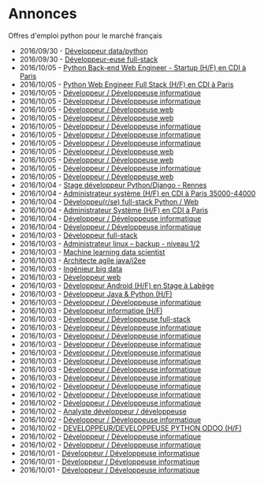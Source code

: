 # Annonces

Offres d'emploi python pour le marché français

* 2016/09/30 - [Développeur data/python](http://www.pyjobs.fr/jobs/details/3133/developpeur-data-python "Développeur data/python")
* 2016/09/30 - [Développeur-euse full-stack](http://www.pyjobs.fr/jobs/details/3134/developpeur-euse-full-stack "Développeur-euse full-stack")
* 2016/10/05 - [Python Back-end Web Engineer - Startup (H/F) en CDI à Paris](http://www.pyjobs.fr/jobs/details/3664/python-back-end-web-engineer-startup-h-f-en-cdi-a-paris "Python Back-end Web Engineer - Startup (H/F) en CDI à Paris")
* 2016/10/05 - [Python Web Engineer Full Stack (H/F) en CDI à Paris](http://www.pyjobs.fr/jobs/details/3665/python-web-engineer-full-stack-h-f-en-cdi-a-paris "Python Web Engineer Full Stack (H/F) en CDI à Paris")
* 2016/10/05 - [Développeur / Développeuse informatique](http://www.pyjobs.fr/jobs/details/3661/developpeur-developpeuse-informatique "Développeur / Développeuse informatique")
* 2016/10/05 - [Développeur / Développeuse informatique](http://www.pyjobs.fr/jobs/details/3670/developpeur-developpeuse-informatique "Développeur / Développeuse informatique")
* 2016/10/05 - [Développeur / Développeuse web](http://www.pyjobs.fr/jobs/details/3663/developpeur-developpeuse-web "Développeur / Développeuse web")
* 2016/10/05 - [Développeur / Développeuse web](http://www.pyjobs.fr/jobs/details/3669/developpeur-developpeuse-web "Développeur / Développeuse web")
* 2016/10/05 - [Développeur / Développeuse informatique](http://www.pyjobs.fr/jobs/details/3671/developpeur-developpeuse-informatique "Développeur / Développeuse informatique")
* 2016/10/05 - [Développeur / Développeuse informatique](http://www.pyjobs.fr/jobs/details/3660/developpeur-developpeuse-informatique "Développeur / Développeuse informatique")
* 2016/10/05 - [Développeur / Développeuse informatique](http://www.pyjobs.fr/jobs/details/3666/developpeur-developpeuse-informatique "Développeur / Développeuse informatique")
* 2016/10/05 - [Développeur / Développeuse web](http://www.pyjobs.fr/jobs/details/3668/developpeur-developpeuse-web "Développeur / Développeuse web")
* 2016/10/05 - [Développeur / Développeuse web](http://www.pyjobs.fr/jobs/details/3662/developpeur-developpeuse-web "Développeur / Développeuse web")
* 2016/10/05 - [Développeur / Développeuse informatique](http://www.pyjobs.fr/jobs/details/3659/developpeur-developpeuse-informatique "Développeur / Développeuse informatique")
* 2016/10/05 - [Développeur / Développeuse web](http://www.pyjobs.fr/jobs/details/3667/developpeur-developpeuse-web "Développeur / Développeuse web")
* 2016/10/04 - [Stage développeur Python/Django - Rennes](http://www.pyjobs.fr/jobs/details/3657/stage-developpeur-python-django-rennes "Stage développeur Python/Django - Rennes")
* 2016/10/04 - [Administrateur système (H/F) en CDI à Paris 35000-44000](http://www.pyjobs.fr/jobs/details/3658/administrateur-systeme-h-f-en-cdi-a-paris-35000-44000 "Administrateur système (H/F) en CDI à Paris 35000-44000")
* 2016/10/04 - [Développeu(r/se) full-stack Python / Web](http://www.pyjobs.fr/jobs/details/3653/developpeu-r-se-full-stack-python-web "Développeu(r/se) full-stack Python / Web")
* 2016/10/04 - [Administrateur Système (H/F) en CDI à Paris](http://www.pyjobs.fr/jobs/details/3655/administrateur-systeme-h-f-en-cdi-a-paris "Administrateur Système (H/F) en CDI à Paris")
* 2016/10/04 - [Développeur / Développeuse informatique](http://www.pyjobs.fr/jobs/details/3654/developpeur-developpeuse-informatique "Développeur / Développeuse informatique")
* 2016/10/04 - [Développeur / Développeuse informatique](http://www.pyjobs.fr/jobs/details/3656/developpeur-developpeuse-informatique "Développeur / Développeuse informatique")
* 2016/10/03 - [Développeur full-stack](http://www.pyjobs.fr/jobs/details/3649/developpeur-full-stack "Développeur full-stack")
* 2016/10/03 - [Administrateur linux – backup - niveau 1/2](http://www.pyjobs.fr/jobs/details/3647/administrateur-linux-backup-niveau-1-2 "Administrateur linux – backup - niveau 1/2")
* 2016/10/03 - [Machine learning data scientist](http://www.pyjobs.fr/jobs/details/3642/machine-learning-data-scientist "Machine learning data scientist")
* 2016/10/03 - [Architecte agile java/j2ee](http://www.pyjobs.fr/jobs/details/3643/architecte-agile-java-j2ee "Architecte agile java/j2ee")
* 2016/10/03 - [Ingénieur big data](http://www.pyjobs.fr/jobs/details/3644/ingenieur-big-data "Ingénieur big data")
* 2016/10/03 - [Développeur web](http://www.pyjobs.fr/jobs/details/3641/developpeur-web "Développeur web")
* 2016/10/03 - [Développeur Android (H/F) en Stage à Labège](http://www.pyjobs.fr/jobs/details/3645/developpeur-android-h-f-en-stage-a-labege "Développeur Android (H/F) en Stage à Labège")
* 2016/10/03 - [Développeur Java & Python (H/F)](http://www.pyjobs.fr/jobs/details/3648/developpeur-java-python-h-f "Développeur Java & Python (H/F)")
* 2016/10/03 - [Développeur / Développeuse informatique](http://www.pyjobs.fr/jobs/details/3635/developpeur-developpeuse-informatique "Développeur / Développeuse informatique")
* 2016/10/03 - [Développeur informatiqe (H/F)](http://www.pyjobs.fr/jobs/details/3650/developpeur-informatiqe-h-f "Développeur informatiqe (H/F)")
* 2016/10/03 - [Développeur / Développeuse full-stack](http://www.pyjobs.fr/jobs/details/3639/developpeur-developpeuse-full-stack "Développeur / Développeuse full-stack")
* 2016/10/03 - [Développeur / Développeuse informatique](http://www.pyjobs.fr/jobs/details/3637/developpeur-developpeuse-informatique "Développeur / Développeuse informatique")
* 2016/10/03 - [Développeur / Développeuse informatique](http://www.pyjobs.fr/jobs/details/3646/developpeur-developpeuse-informatique "Développeur / Développeuse informatique")
* 2016/10/03 - [Développeur / Développeuse informatique](http://www.pyjobs.fr/jobs/details/3636/developpeur-developpeuse-informatique "Développeur / Développeuse informatique")
* 2016/10/03 - [Développeur / Développeuse informatique](http://www.pyjobs.fr/jobs/details/3640/developpeur-developpeuse-informatique "Développeur / Développeuse informatique")
* 2016/10/03 - [Développeur / Développeuse informatique](http://www.pyjobs.fr/jobs/details/3638/developpeur-developpeuse-informatique "Développeur / Développeuse informatique")
* 2016/10/03 - [Développeur / Développeuse informatique](http://www.pyjobs.fr/jobs/details/3652/developpeur-developpeuse-informatique "Développeur / Développeuse informatique")
* 2016/10/03 - [Développeur / Développeuse informatique](http://www.pyjobs.fr/jobs/details/3651/developpeur-developpeuse-informatique "Développeur / Développeuse informatique")
* 2016/10/02 - [Développeur / Développeuse informatique](http://www.pyjobs.fr/jobs/details/3629/developpeur-developpeuse-informatique "Développeur / Développeuse informatique")
* 2016/10/02 - [Développeur / Développeuse informatique](http://www.pyjobs.fr/jobs/details/3628/developpeur-developpeuse-informatique "Développeur / Développeuse informatique")
* 2016/10/02 - [Développeur / Développeuse informatique](http://www.pyjobs.fr/jobs/details/3634/developpeur-developpeuse-informatique "Développeur / Développeuse informatique")
* 2016/10/02 - [Analyste développeur / développeuse](http://www.pyjobs.fr/jobs/details/3627/analyste-developpeur-developpeuse "Analyste développeur / développeuse")
* 2016/10/02 - [Développeur / Développeuse informatique](http://www.pyjobs.fr/jobs/details/3630/developpeur-developpeuse-informatique "Développeur / Développeuse informatique")
* 2016/10/02 - [DEVELOPPEUR/DEVELOPPEUSE PYTHON ODOO (H/F)](http://www.pyjobs.fr/jobs/details/3633/developpeur-developpeuse-python-odoo-h-f "DEVELOPPEUR/DEVELOPPEUSE PYTHON ODOO (H/F)")
* 2016/10/02 - [Développeur / Développeuse informatique](http://www.pyjobs.fr/jobs/details/3631/developpeur-developpeuse-informatique "Développeur / Développeuse informatique")
* 2016/10/02 - [Développeur / Développeuse informatique](http://www.pyjobs.fr/jobs/details/3632/developpeur-developpeuse-informatique "Développeur / Développeuse informatique")
* 2016/10/01 - [Développeur / Développeuse informatique](http://www.pyjobs.fr/jobs/details/3625/developpeur-developpeuse-informatique "Développeur / Développeuse informatique")
* 2016/10/01 - [Développeur / Développeuse informatique](http://www.pyjobs.fr/jobs/details/3626/developpeur-developpeuse-informatique "Développeur / Développeuse informatique")
* 2016/10/01 - [Développeur / Développeuse informatique](http://www.pyjobs.fr/jobs/details/3624/developpeur-developpeuse-informatique "Développeur / Développeuse informatique")

